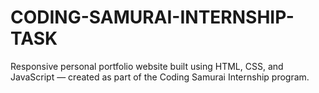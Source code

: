 # CODING-SAMURAI-INTERNSHIP-TASK
Responsive personal portfolio website built using HTML, CSS, and JavaScript — created as part of the Coding Samurai Internship program.
